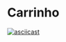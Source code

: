 # Carrinho
[![asciicast](https://asciinema.org/a/113463.png)](https://github.com/AlvaroEFMota/Carrinho/blob/master/carrinho.mp4)
